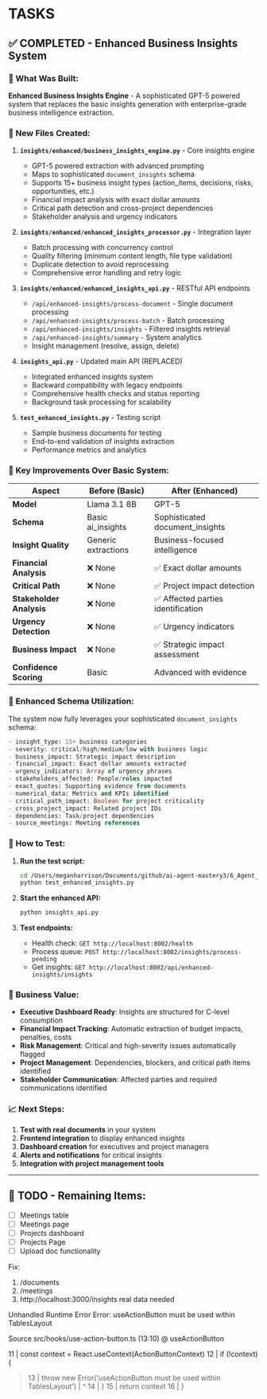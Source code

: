# TASKS

## ✅ COMPLETED - Enhanced Business Insights System

### 🚀 What Was Built:

**Enhanced Business Insights Engine** - A sophisticated GPT-5 powered system that replaces the basic insights generation with enterprise-grade business intelligence extraction.

### 📁 New Files Created:

1. **`insights/enhanced/business_insights_engine.py`** - Core insights engine
   - GPT-5 powered extraction with advanced prompting
   - Maps to sophisticated `document_insights` schema
   - Supports 15+ business insight types (action_items, decisions, risks, opportunities, etc.)
   - Financial impact analysis with exact dollar amounts
   - Critical path detection and cross-project dependencies
   - Stakeholder analysis and urgency indicators

2. **`insights/enhanced/enhanced_insights_processor.py`** - Integration layer
   - Batch processing with concurrency control
   - Quality filtering (minimum content length, file type validation)
   - Duplicate detection to avoid reprocessing
   - Comprehensive error handling and retry logic

3. **`insights/enhanced/enhanced_insights_api.py`** - RESTful API endpoints
   - `/api/enhanced-insights/process-document` - Single document processing
   - `/api/enhanced-insights/process-batch` - Batch processing
   - `/api/enhanced-insights/insights` - Filtered insights retrieval
   - `/api/enhanced-insights/summary` - System analytics
   - Insight management (resolve, assign, delete)

4. **`insights_api.py`** - Updated main API (REPLACED)
   - Integrated enhanced insights system
   - Backward compatibility with legacy endpoints
   - Comprehensive health checks and status reporting
   - Background task processing for scalability

5. **`test_enhanced_insights.py`** - Testing script
   - Sample business documents for testing
   - End-to-end validation of insights extraction
   - Performance metrics and analytics

### 🎯 Key Improvements Over Basic System:

| Aspect | Before (Basic) | After (Enhanced) |
|--------|----------------|------------------|
| **Model** | Llama 3.1 8B | GPT-5 |
| **Schema** | Basic ai_insights | Sophisticated document_insights |
| **Insight Quality** | Generic extractions | Business-focused intelligence |
| **Financial Analysis** | ❌ None | ✅ Exact dollar amounts |
| **Critical Path** | ❌ None | ✅ Project impact detection |
| **Stakeholder Analysis** | ❌ None | ✅ Affected parties identification |
| **Urgency Detection** | ❌ None | ✅ Urgency indicators |
| **Business Impact** | ❌ None | ✅ Strategic impact assessment |
| **Confidence Scoring** | Basic | Advanced with evidence |

### 🔧 Enhanced Schema Utilization:

The system now fully leverages your sophisticated `document_insights` schema:

```sql
- insight_type: 15+ business categories
- severity: critical/high/medium/low with business logic  
- business_impact: Strategic impact description
- financial_impact: Exact dollar amounts extracted
- urgency_indicators: Array of urgency phrases
- stakeholders_affected: People/roles impacted
- exact_quotes: Supporting evidence from documents
- numerical_data: Metrics and KPIs identified
- critical_path_impact: Boolean for project criticality
- cross_project_impact: Related project IDs
- dependencies: Task/project dependencies
- source_meetings: Meeting references
```

### 🚀 How to Test:

1. **Run the test script:**
   ```bash
   cd /Users/meganharrison/Documents/github/ai-agent-mastery3/6_Agent_Deployment/backend_rag_pipeline
   python test_enhanced_insights.py
   ```

2. **Start the enhanced API:**
   ```bash
   python insights_api.py
   ```

3. **Test endpoints:**
   - Health check: `GET http://localhost:8002/health`
   - Process queue: `POST http://localhost:8002/insights/process-pending`
   - Get insights: `GET http://localhost:8002/api/enhanced-insights/insights`

### 💼 Business Value:

- **Executive Dashboard Ready**: Insights are structured for C-level consumption
- **Financial Impact Tracking**: Automatic extraction of budget impacts, penalties, costs
- **Risk Management**: Critical and high-severity issues automatically flagged
- **Project Management**: Dependencies, blockers, and critical path items identified
- **Stakeholder Communication**: Affected parties and required communications identified

### 📈 Next Steps:

1. **Test with real documents** in your system
2. **Frontend integration** to display enhanced insights
3. **Dashboard creation** for executives and project managers
4. **Alerts and notifications** for critical insights
5. **Integration with project management tools**

---

## 🔄 TODO - Remaining Items:

- [ ] Meetings table
- [ ] Meetings page  
- [ ] Projects dashboard
- [ ] Projects Page
- [ ] Upload doc functionality

Fix:

1. /documents
2. /meetings
3. http://localhost:3000/insights real data needed

Unhandled Runtime Error
Error: useActionButton must be used within TablesLayout

Source
src/hooks/use-action-button.ts (13:10) @ useActionButton

  11 | const context = React.useContext(ActionButtonContext)
  12 | if (!context) {
> 13 |   throw new Error('useActionButton must be used within TablesLayout')
     |        ^
  14 | }
  15 | return context
  16 | }